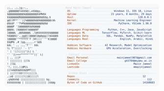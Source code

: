 <picture>
  <source srcset="https://raw.githubusercontent.com/mmazinjameel/mmazinjameel/main/dark_mode.svg?v=1754215860" media="(prefers-color-scheme: dark)">
  <img src="https://raw.githubusercontent.com/mmazinjameel/mmazinjameel/main/light_mode.svg?v=1754215860">
</picture>
